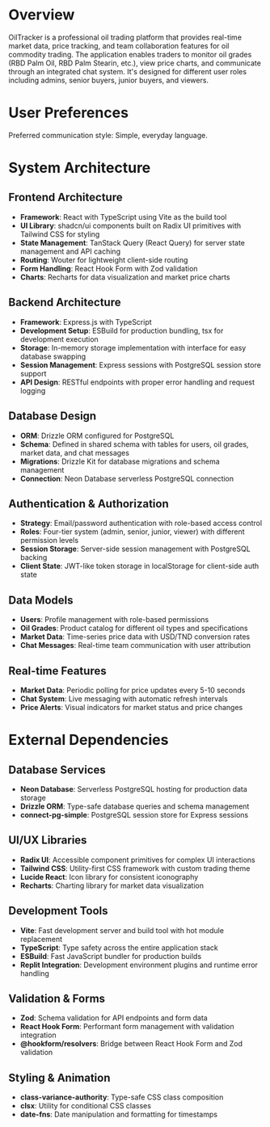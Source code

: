 # Overview

OilTracker is a professional oil trading platform that provides real-time market data, price tracking, and team collaboration features for oil commodity trading. The application enables traders to monitor oil grades (RBD Palm Oil, RBD Palm Stearin, etc.), view price charts, and communicate through an integrated chat system. It's designed for different user roles including admins, senior buyers, junior buyers, and viewers.

# User Preferences

Preferred communication style: Simple, everyday language.

# System Architecture

## Frontend Architecture
- **Framework**: React with TypeScript using Vite as the build tool
- **UI Library**: shadcn/ui components built on Radix UI primitives with Tailwind CSS for styling
- **State Management**: TanStack Query (React Query) for server state management and API caching
- **Routing**: Wouter for lightweight client-side routing
- **Form Handling**: React Hook Form with Zod validation
- **Charts**: Recharts for data visualization and market price charts

## Backend Architecture
- **Framework**: Express.js with TypeScript
- **Development Setup**: ESBuild for production bundling, tsx for development execution
- **Storage**: In-memory storage implementation with interface for easy database swapping
- **Session Management**: Express sessions with PostgreSQL session store support
- **API Design**: RESTful endpoints with proper error handling and request logging

## Database Design
- **ORM**: Drizzle ORM configured for PostgreSQL
- **Schema**: Defined in shared schema with tables for users, oil grades, market data, and chat messages
- **Migrations**: Drizzle Kit for database migrations and schema management
- **Connection**: Neon Database serverless PostgreSQL connection

## Authentication & Authorization
- **Strategy**: Email/password authentication with role-based access control
- **Roles**: Four-tier system (admin, senior, junior, viewer) with different permission levels
- **Session Storage**: Server-side session management with PostgreSQL backing
- **Client State**: JWT-like token storage in localStorage for client-side auth state

## Data Models
- **Users**: Profile management with role-based permissions
- **Oil Grades**: Product catalog for different oil types and specifications
- **Market Data**: Time-series price data with USD/TND conversion rates
- **Chat Messages**: Real-time team communication with user attribution

## Real-time Features
- **Market Data**: Periodic polling for price updates every 5-10 seconds
- **Chat System**: Live messaging with automatic refresh intervals
- **Price Alerts**: Visual indicators for market status and price changes

# External Dependencies

## Database Services
- **Neon Database**: Serverless PostgreSQL hosting for production data storage
- **Drizzle ORM**: Type-safe database queries and schema management
- **connect-pg-simple**: PostgreSQL session store for Express sessions

## UI/UX Libraries
- **Radix UI**: Accessible component primitives for complex UI interactions
- **Tailwind CSS**: Utility-first CSS framework with custom trading theme
- **Lucide React**: Icon library for consistent iconography
- **Recharts**: Charting library for market data visualization

## Development Tools
- **Vite**: Fast development server and build tool with hot module replacement
- **TypeScript**: Type safety across the entire application stack
- **ESBuild**: Fast JavaScript bundler for production builds
- **Replit Integration**: Development environment plugins and runtime error handling

## Validation & Forms
- **Zod**: Schema validation for API endpoints and form data
- **React Hook Form**: Performant form management with validation integration
- **@hookform/resolvers**: Bridge between React Hook Form and Zod validation

## Styling & Animation
- **class-variance-authority**: Type-safe CSS class composition
- **clsx**: Utility for conditional CSS classes
- **date-fns**: Date manipulation and formatting for timestamps